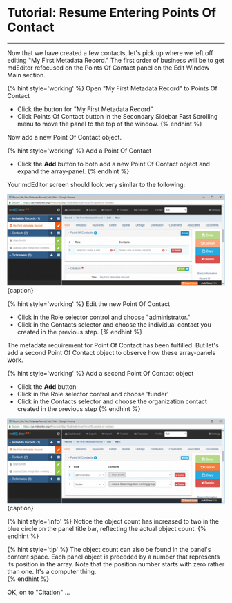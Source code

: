 # Tutorial: Resume Entering Points Of Contact 
---

Now that we have created a few contacts, let's pick up where we left off editing "My First Metadata Record."  The first order of business will be to get mdEditor refocused on the <span class="md-panel">Points Of Contact</span> panel on the <span class="md-window">Edit Window</span> <span class="md-section">Main</span> section.

{% hint style='working' %}
  Open "My First Metadata Record" to <span class="md-panel">Points Of Contact</span>
  * Click the <strong class="btn btn-warning btn-xs"> <i class="fa fa-pencil"> </i></strong> button for "My First Metadata Record"
  * Click <span class="md-panel">Points Of Contact</span> button in the <span class="md-window">Secondary Sidebar</span> <span class="md-window">Fast Scrolling</span> menu to move the panel to the top of the window.
{% endhint %}

Now add a new <span class="md-panel">Point Of Contact</span> object.  

{% hint style='working' %}
  Add a <span class="md-panel">Point Of Contact</span>
  * Click the <strong class="btn btn-info btn-xs"> <i class="fa fa-plus"> </i> Add</strong> button to both add a new <span class="md-panel">Point Of Contact</span> object and expand the array-panel.
{% endhint %}

Your mdEditor screen should look very similar to the following:

![Edit Window - Main - Points Of Contact](/assets/get-started/edit-window-main-poc-2.png){caption}

{% hint style='working' %}
  Edit the new <span class="md-panel">Point Of Contact</span>
  * Click in the <span class="md-element">Role</span> selector control and choose "administrator."
  * Click in the <span class="md-element">Contacts</span> selector and choose the individual contact you created in the previous step.
{% endhint %}

The metadata requirement for <span class="md-panel">Point Of Contact</span> has been fulfilled.  But let's add a second <span class="md-panel">Point Of Contact</span> object to observe how these array-panels work.

{% hint style='working' %}
  Add a second <span class="md-panel">Point Of Contact</span> object
  * Click the <strong class="btn btn-info btn-xs"> <i class="fa fa-plus"> </i> Add</strong> button
  * Click in the <span class="md-element">Role</span> selector control and choose 'funder'
  * Click in the <span class="md-element">Contacts</span> selector and choose the organization contact created in the previous step 
{% endhint %}

![Edit Window - Main - Points Of Contact with two objects](/assets/get-started/edit-window-main-poc-3.png){caption}

{% hint style='info' %}
  Notice the object count has increased to two in the blue circle on the panel title bar, reflecting the actual object count. 
{% endhint %}

{% hint style='tip' %}
  The object count can also be found in the panel's content space.  Each panel object is preceded by a number that represents its position in the array.  Note that the position number starts with zero rather than one.  It's a computer thing.   
{% endhint %}

OK, on to "Citation" ...
